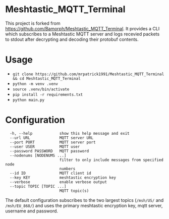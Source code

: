 # Meshtastic_MQTT_Terminal

This project is forked from https://github.com/Bamorph/Meshtastic_MQTT_Terminal. It provides a CLI which subscribes to a Meshtastic MQTT server and logs recevied packets to stdout after decrypting and decoding their protobuf contents. 

# Usage

* `git clone https://github.com/mrpatrick1991/Meshtastic_MQTT_Terminal && cd Meshtastic_MQTT_Terminal`
* `python -m venv .venv`
* `source .venv/bin/activate`
* `pip install -r requirements.txt`
* `python main.py`

# Configuration


```options:
  -h, --help            show this help message and exit
  --url URL             MQTT server URL
  --port PORT           MQTT server port
  --user USER           MQTT user
  --password PASSWORD   MQTT password
  --nodenums [NODENUMS ...]
                        filter to only include messages from specified node
                        numbers
  --id ID               MQTT client id
  --key KEY             meshtastic encryption key
  --verbose             enable verbose output
  --topic TOPIC [TOPIC ...]
                        MQTT topic(s)
```

The default configuration subscribes to the two largest topics (`/msh/US/` and `/msh/EU_868/`) and uses the primary meshtastic encryption key, mqtt server, username and password. 
